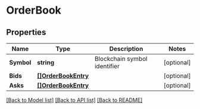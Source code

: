 # OrderBook

## Properties

Name | Type | Description | Notes
------------ | ------------- | ------------- | -------------
**Symbol** | **string** | Blockchain symbol identifier | [optional] 
**Bids** | [**[]OrderBookEntry**](OrderBookEntry.md) |  | [optional] 
**Asks** | [**[]OrderBookEntry**](OrderBookEntry.md) |  | [optional] 

[[Back to Model list]](../README.md#documentation-for-models) [[Back to API list]](../README.md#documentation-for-api-endpoints) [[Back to README]](../README.md)


